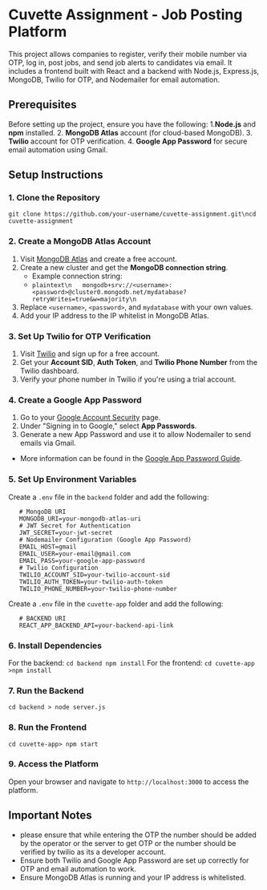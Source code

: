 # Cuvette Assignment - Job Posting Platform
This project allows companies to register, verify their mobile number via OTP, log in, post jobs, and send job alerts to candidates via email. It includes a frontend built with React and a backend with Node.js, Express.js, MongoDB, Twilio for OTP, and Nodemailer for email automation.
## Prerequisites
Before setting up the project, ensure you have the following:
1.**Node.js** and **npm** installed.
2. **MongoDB Atlas** account (for cloud-based MongoDB).
3. **Twilio** account for OTP verification.
4. **Google App Password** for secure email automation using Gmail.
## Setup Instructions
### 1. Clone the Repository
```git clone https://github.com/your-username/cuvette-assignment.git\ncd cuvette-assignment```
### 2. Create a MongoDB Atlas Account
1. Visit [MongoDB Atlas](https://www.mongodb.com/cloud/atlas) and create a free account.
2. Create a new cluster and get the **MongoDB connection string**.
   - Example connection string:
   -    ```plaintext\n   mongodb+srv://<username>:<password>@cluster0.mongodb.net/mydatabase?retryWrites=true&w=majority\n   ```
3. Replace `<username>`, `<password>`, and `mydatabase` with your own values.
4. Add your IP address to the IP whitelist in MongoDB Atlas.
### 3. Set Up Twilio for OTP Verification
   1. Visit [Twilio](https://www.twilio.com/) and sign up for a free account.
   2. Get your **Account SID**, **Auth Token**, and **Twilio Phone Number** from the Twilio dashboard.
   3. Verify your phone number in Twilio if you're using a trial account.
### 4. Create a Google App Password
   1. Go to your [Google Account Security](https://myaccount.google.com/security) page.
   2. Under \"Signing in to Google,\" select **App Passwords**.
   3. Generate a new App Password and use it to allow Nodemailer to send emails via Gmail.
  - More information can be found in the [Google App Password Guide](https://support.google.com/accounts/answer/185833?hl=en).
### 5. Set Up Environment Variables
Create a `.env` file in the `backend` folder and add the following:
```
   # MongoDB URI
   MONGODB_URI=your-mongodb-atlas-uri
   # JWT Secret for Authentication
   JWT_SECRET=your-jwt-secret
   # Nodemailer Configuration (Google App Password)
   EMAIL_HOST=gmail
   EMAIL_USER=your-email@gmail.com
   EMAIL_PASS=your-google-app-password
   # Twilio Configuration
   TWILIO_ACCOUNT_SID=your-twilio-account-sid
   TWILIO_AUTH_TOKEN=your-twilio-auth-token
   TWILIO_PHONE_NUMBER=your-twilio-phone-number
```
Create a `.env` file in the `cuvette-app` folder and add the following:
```
   # BACKEND URI
   REACT_APP_BACKEND_API=your-backend-api-link
```
### 6. Install Dependencies
   For the backend:
   ```cd backend npm install```
   For the frontend:
   ```cd cuvette-app >npm install```
### 7. Run the Backend
   ```cd backend > node server.js```
### 8. Run the Frontend
   ```cd cuvette-app> npm start```
### 9. Access the Platform
   Open your browser and navigate to `http://localhost:3000` to access the platform.

## Important Notes
- please ensure that while entering the OTP the number should be added by the operator or the server to get OTP or the number should be verified by twilio as its a developer account. 
- Ensure both Twilio and Google App Password are set up correctly for OTP and email automation to work.
- Ensure MongoDB Atlas is running and your IP address is whitelisted.
